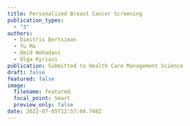 ```yaml
---
title: Personalized Breast Cancer Screening
publication_types:
  - "3"
authors:
  - Dimitris Bertsimas
  - Yu Ma
  - Omid Nohadani
  - Olga Kyriazi
publication: Submitted to Health Care Management Science
draft: false
featured: false
image:
  filename: featured
  focal_point: Smart
  preview_only: false
date: 2022-07-05T12:57:04.748Z
---
```

